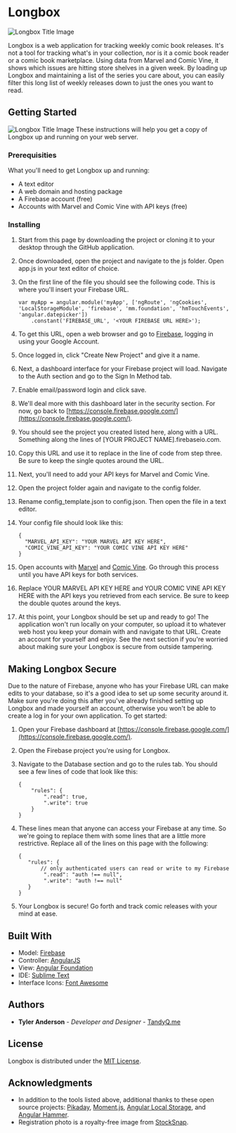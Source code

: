 # Longbox

![Longbox Title Image](http://tandyq.me/do-not-move/title-image.png)

Longbox is a web application for tracking weekly comic book releases. It's not a tool for tracking what's in your collection, nor is it a comic book reader or a comic book marketplace. Using data from Marvel and Comic Vine, it shows which issues are hitting store shelves in a given week. By loading up Longbox and maintaining a list of the series you care about, you can easily filter this long list of weekly releases down to just the ones you want to read.

## Getting Started

![Longbox Title Image](http://tandyq.me/do-not-move/longbox-screenshot.jpg)
These instructions will help you get a copy of Longbox up and running on your web server.

### Prerequisities

What you'll need to get Longbox up and running:

* A text editor
* A web domain and hosting package
* A Firebase account (free)
* Accounts with Marvel and Comic Vine with API keys (free)

### Installing

1. Start from this page by downloading the project or cloning it to your desktop through the GitHub application.
2. Once downloaded, open the project and navigate to the js folder. Open app.js in your text editor of choice.
3. On the first line of the file you should see the following code. This is where you'll insert your Firebase URL.

    ```
    var myApp = angular.module('myApp', ['ngRoute', 'ngCookies', 'LocalStorageModule', 'firebase', 'mm.foundation', 'hmTouchEvents', 'angular.datepicker'])
        .constant('FIREBASE_URL', '<YOUR FIREBASE URL HERE>');
    ```

4. To get this URL, open a web browser and go to [Firebase](https://firebase.google.com/), logging in using your Google Account.
5. Once logged in, click "Create New Project" and give it a name.
6. Next, a dashboard interface for your Firebase project will load. Navigate to the Auth section and go to the Sign In Method tab.
7. Enable email/password login and click save.
8. We'll deal more with this dashboard later in the security section. For now, go back to [https://console.firebase.google.com/](https://console.firebase.google.com/).
9. You should see the project you created listed here, along with a URL. Something along the lines of [YOUR PROJECT NAME].firebaseio.com.
10. Copy this URL and use it to replace <YOUR FIREBASE URL HERE> in the line of code from step three. Be sure to keep the single quotes around the URL.
11. Next, you'll need to add your  API keys for Marvel and Comic Vine.
12. Open the project folder again and navigate to the config folder.
13. Rename config_template.json to config.json. Then open the file in a text editor.
14. Your config file should look like this:

    ```
    {
      "MARVEL_API_KEY": "YOUR MARVEL API KEY HERE",
      "COMIC_VINE_API_KEY": "YOUR COMIC VINE API KEY HERE"
    }
    ```
	
15. Open accounts with [Marvel](http://developer.marvel.com/) and [Comic Vine](http://comicvine.gamespot.com/api/). Go through this process until you have API keys for both services.
16. Replace YOUR MARVEL API KEY HERE and YOUR COMIC VINE API KEY HERE with the API keys you retrieved from each service. Be sure to keep the double quotes around the keys.
17. At this point, your Longbox should be set up and ready to go! The application won't run locally on your computer, so upload it to whatever web host you keep your domain with and navigate to that URL. Create an account for yourself and enjoy. See the next section if you're worried about making sure your Longbox is secure from outside tampering.

## Making Longbox Secure

Due to the nature of Firebase, anyone who has your Firebase URL can make edits to your database, so it's a good idea to set up some security around it. Make sure you're doing this after you've already finished setting up Longbox and made yourself an account, otherwise you won't be able to create a log in for your own application. To get started:

1. Open your Firebase dashboard at [https://console.firebase.google.com/](https://console.firebase.google.com/).
2. Open the Firebase project you're using for Longbox.
3. Navigate to the Database section and go to the rules tab. You should see a few lines of code that look like this:

    ```
    {
        "rules": {
            ".read": true,
            ".write": true
        }
    }
    ```
	
4. These lines mean that anyone can access your Firebase at any time. So we're going to replace them with some lines that are a little more restrictive. Replace all of the lines on this page with the following:

    ```
    {
       "rules": {
           // only authenticated users can read or write to my Firebase
            ".read": "auth !== null",
            ".write": "auth !== null"
       }
    }
    ```
	
5. Your Longbox is secure! Go forth and track comic releases with your mind at ease.

## Built With

* Model: [Firebase](https://firebase.google.com/)
* Controller: [AngularJS](https://angularjs.org/)
* View: [Angular Foundation](https://pineconellc.github.io/angular-foundation/)
* IDE: [Sublime Text](https://www.sublimetext.com/)
* Interface Icons: [Font Awesome](http://fontawesome.io/)

## Authors

* **Tyler Anderson** - *Developer and Designer* - [TandyQ.me](https://tandyq.me)

## License

Longbox is distributed under the [MIT License](http://opensource.org/licenses/MIT).

## Acknowledgments

* In addition to the tools listed above, additional thanks to these open source projects: [Pikaday](https://github.com/dbushell/Pikaday), [Moment.js](http://momentjs.com/), [Angular Local Storage](https://github.com/grevory/angular-local-storage), and [Angular Hammer](https://github.com/RyanMullins/angular-hammer).
* Registration photo is a royalty-free image from [StockSnap](https://stocksnap.io/photo/FFNGYLQM7X).